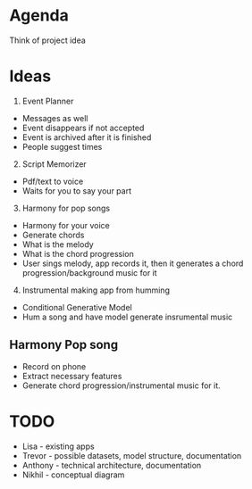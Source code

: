 # Agenda
Think of project idea



# Ideas
1. Event Planner
* Messages as well
* Event disappears if not accepted
* Event is archived after it is finished
* People suggest times

2. Script Memorizer
* Pdf/text to voice
* Waits for you to say your part

3. Harmony for pop songs
* Harmony for your voice
* Generate chords
* What is the melody
* What is the chord progression
* User sings melody, app records it, then it generates a chord progression/background music for it

4. Instrumental making app from humming
* Conditional Generative Model
* Hum a song and have model generate insrumental music


## Harmony Pop song
* Record on phone
* Extract necessary features
* Generate chord progression/instrumental music for it.

# TODO
* Lisa - existing apps
* Trevor - possible datasets, model structure, documentation
* Anthony - technical architecture, documentation
* Nikhil - conceptual diagram
